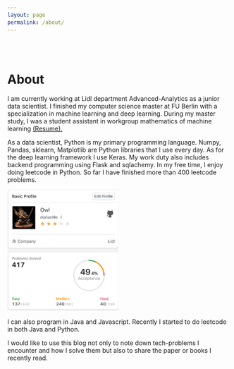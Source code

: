 ```yaml
---
layout: page
permalink: /about/
---
```

<br>
<br>

# About

I am currently working at Lidl department Advanced-Analytics as a junior data scientist. I finished my computer science master at FU Berlin with a specialization in machine learning and deep learning. During my master study, I was a student assistant in workgroup mathematics of machine learning
<a href="/assets/cv/YuHe-cv-2020.pdf" target="_blank">(Resume).</a>

As a data scientist, Python is my primary programming language. Numpy, Pandas, sklearn, Matplotlib are Python libraries that I use every day. As for the deep learning framework I use Keras. My work duty also includes backend programming using Flask and sqlachemy. In my free time, I enjoy doing leetcode in Python. So far I have finished more than 400 leetcode problems. 

<img src="/assets/images/about/leetcode.png" style="width:50%;">

I can also program in Java and Javascript. Recently I started to do leetcode in both Java and Python. 

I would like to use this blog not only to note down tech-problems I encounter and how I solve them but also to share the paper or books I recently read. 

<br>
<br>
